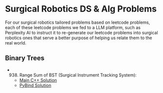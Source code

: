 # Surgical Robotics DS & Alg Problems

For our surgical robotics tailored problems based on leetcode problems, each of these leetcode problems we fed
to a LLM platform, such as Perplexity AI to instruct it to re-generate our leetcode problems into surgical robotics
ones that serve a better purpose of helping us relate them to the real world.

## Binary Trees

- 938. Range Sum of BST (Surgical Instrument Tracking System): 
    - [Main C++ Solution](./binary_trees/938_range_sum_of_bst/cpp/main.cpp)
    - [PyBind Solution](./binary_trees/938_range_sum_of_bst/py/surgical_instrument_tracker.py)
    